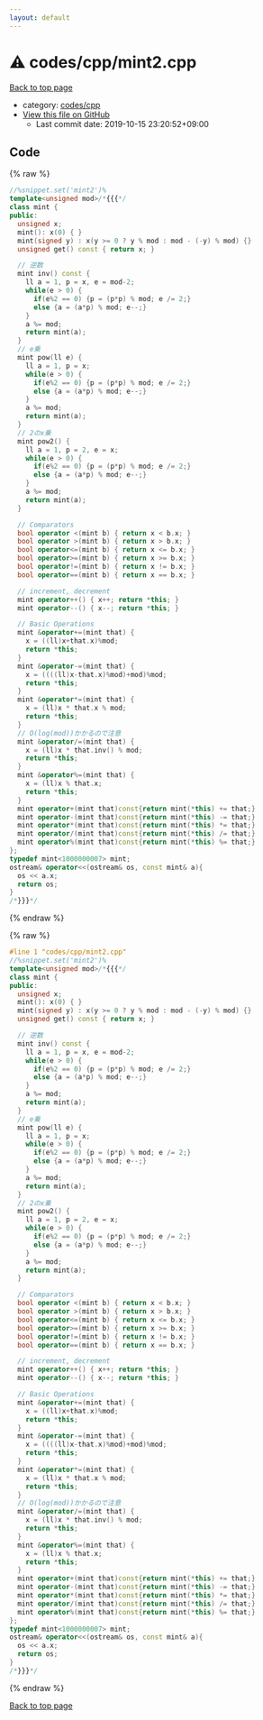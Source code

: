 ```yaml
---
layout: default
---
```


<!-- mathjax config similar to math.stackexchange -->
<script type="text/javascript" async
  src="https://cdnjs.cloudflare.com/ajax/libs/mathjax/2.7.5/MathJax.js?config=TeX-MML-AM_CHTML">
</script>
<script type="text/x-mathjax-config">
  MathJax.Hub.Config({
    TeX: { equationNumbers: { autoNumber: "AMS" }},
    tex2jax: {
      inlineMath: [ ['$','$'] ],
      processEscapes: true
    },
    "HTML-CSS": { matchFontHeight: false },
    displayAlign: "left",
    displayIndent: "2em"
  });
</script>

<script type="text/javascript" src="https://cdnjs.cloudflare.com/ajax/libs/jquery/3.4.1/jquery.min.js"></script>
<script src="https://cdn.jsdelivr.net/npm/jquery-balloon-js@1.1.2/jquery.balloon.min.js" integrity="sha256-ZEYs9VrgAeNuPvs15E39OsyOJaIkXEEt10fzxJ20+2I=" crossorigin="anonymous"></script>
<script type="text/javascript" src="../../../assets/js/copy-button.js"></script>
<link rel="stylesheet" href="../../../assets/css/copy-button.css" />


# :warning: codes/cpp/mint2.cpp

<a href="../../../index.html">Back to top page</a>

* category: <a href="../../../index.html#7c19064045d3d46a80d9dc742b659ff9">codes/cpp</a>
* <a href="{{ site.github.repository_url }}/blob/master/codes/cpp/mint2.cpp">View this file on GitHub</a>
    - Last commit date: 2019-10-15 23:20:52+09:00




## Code

<a id="unbundled"></a>
{% raw %}
```cpp
//%snippet.set('mint2')%
template<unsigned mod>/*{{{*/
class mint {
public:
  unsigned x;
  mint(): x(0) { }
  mint(signed y) : x(y >= 0 ? y % mod : mod - (-y) % mod) {}
  unsigned get() const { return x; }

  // 逆数
  mint inv() const {
    ll a = 1, p = x, e = mod-2;
    while(e > 0) {
      if(e%2 == 0) {p = (p*p) % mod; e /= 2;}
      else {a = (a*p) % mod; e--;}
    }
    a %= mod;
    return mint(a);
  }
  // e乗
  mint pow(ll e) {
    ll a = 1, p = x;
    while(e > 0) {
      if(e%2 == 0) {p = (p*p) % mod; e /= 2;}
      else {a = (a*p) % mod; e--;}
    }
    a %= mod;
    return mint(a);
  }
  // 2のx乗
  mint pow2() {
    ll a = 1, p = 2, e = x;
    while(e > 0) {
      if(e%2 == 0) {p = (p*p) % mod; e /= 2;}
      else {a = (a*p) % mod; e--;}
    }
    a %= mod;
    return mint(a);
  }

  // Comparators
  bool operator <(mint b) { return x < b.x; }
  bool operator >(mint b) { return x > b.x; }
  bool operator<=(mint b) { return x <= b.x; }
  bool operator>=(mint b) { return x >= b.x; }
  bool operator!=(mint b) { return x != b.x; }
  bool operator==(mint b) { return x == b.x; }

  // increment, decrement
  mint operator++() { x++; return *this; }
  mint operator--() { x--; return *this; }

  // Basic Operations
  mint &operator+=(mint that) {
    x = ((ll)x+that.x)%mod;
    return *this;
  }
  mint &operator-=(mint that) {
    x = ((((ll)x-that.x)%mod)+mod)%mod;
    return *this;
  }
  mint &operator*=(mint that) {
    x = (ll)x * that.x % mod;
    return *this;
  }
  // O(log(mod))かかるので注意
  mint &operator/=(mint that) {
    x = (ll)x * that.inv() % mod;
    return *this;
  }
  mint &operator%=(mint that) {
    x = (ll)x % that.x;
    return *this;
  }
  mint operator+(mint that)const{return mint(*this) += that;}
  mint operator-(mint that)const{return mint(*this) -= that;}
  mint operator*(mint that)const{return mint(*this) *= that;}
  mint operator/(mint that)const{return mint(*this) /= that;}
  mint operator%(mint that)const{return mint(*this) %= that;}
};
typedef mint<1000000007> mint;
ostream& operator<<(ostream& os, const mint& a){
  os << a.x;
  return os;
}
/*}}}*/


```
{% endraw %}

<a id="bundled"></a>
{% raw %}
```cpp
#line 1 "codes/cpp/mint2.cpp"
//%snippet.set('mint2')%
template<unsigned mod>/*{{{*/
class mint {
public:
  unsigned x;
  mint(): x(0) { }
  mint(signed y) : x(y >= 0 ? y % mod : mod - (-y) % mod) {}
  unsigned get() const { return x; }

  // 逆数
  mint inv() const {
    ll a = 1, p = x, e = mod-2;
    while(e > 0) {
      if(e%2 == 0) {p = (p*p) % mod; e /= 2;}
      else {a = (a*p) % mod; e--;}
    }
    a %= mod;
    return mint(a);
  }
  // e乗
  mint pow(ll e) {
    ll a = 1, p = x;
    while(e > 0) {
      if(e%2 == 0) {p = (p*p) % mod; e /= 2;}
      else {a = (a*p) % mod; e--;}
    }
    a %= mod;
    return mint(a);
  }
  // 2のx乗
  mint pow2() {
    ll a = 1, p = 2, e = x;
    while(e > 0) {
      if(e%2 == 0) {p = (p*p) % mod; e /= 2;}
      else {a = (a*p) % mod; e--;}
    }
    a %= mod;
    return mint(a);
  }

  // Comparators
  bool operator <(mint b) { return x < b.x; }
  bool operator >(mint b) { return x > b.x; }
  bool operator<=(mint b) { return x <= b.x; }
  bool operator>=(mint b) { return x >= b.x; }
  bool operator!=(mint b) { return x != b.x; }
  bool operator==(mint b) { return x == b.x; }

  // increment, decrement
  mint operator++() { x++; return *this; }
  mint operator--() { x--; return *this; }

  // Basic Operations
  mint &operator+=(mint that) {
    x = ((ll)x+that.x)%mod;
    return *this;
  }
  mint &operator-=(mint that) {
    x = ((((ll)x-that.x)%mod)+mod)%mod;
    return *this;
  }
  mint &operator*=(mint that) {
    x = (ll)x * that.x % mod;
    return *this;
  }
  // O(log(mod))かかるので注意
  mint &operator/=(mint that) {
    x = (ll)x * that.inv() % mod;
    return *this;
  }
  mint &operator%=(mint that) {
    x = (ll)x % that.x;
    return *this;
  }
  mint operator+(mint that)const{return mint(*this) += that;}
  mint operator-(mint that)const{return mint(*this) -= that;}
  mint operator*(mint that)const{return mint(*this) *= that;}
  mint operator/(mint that)const{return mint(*this) /= that;}
  mint operator%(mint that)const{return mint(*this) %= that;}
};
typedef mint<1000000007> mint;
ostream& operator<<(ostream& os, const mint& a){
  os << a.x;
  return os;
}
/*}}}*/


```
{% endraw %}

<a href="../../../index.html">Back to top page</a>

